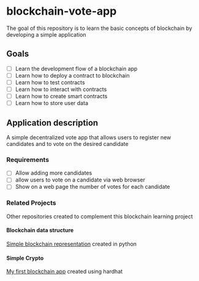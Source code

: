 # blockchain-vote-app

The goal of this repository is to learn the basic concepts of blockchain by developing a simple application

## Goals

- [ ] Learn the development flow of a blockchain app
- [ ] Learn how to deploy a contract to blockchain
- [ ] Learn how to test contracts
- [ ] Learn how to interact with contracts
- [ ] Learn how to create smart contracts
- [ ] Learn how to store user data

## Application description

A simple decentralized vote app that allows users to register new candidates and to vote on the desired candidate

### Requirements

- [ ] Allow adding more candidates
- [ ] allow users to vote on a candidate via web browser
- [ ] Show on a web page the number of votes for each candidate

### Related Projects
Other repositories created to complement this blockchain learning project

#### Blockchain data structure
[Simple blockchain representation](https://github.com/igornfaustino/blockchain-py) created in python

#### Simple Crypto
[My first blockchain app](https://github.com/igornfaustino/igor-crypto-token) created using hardhat
